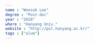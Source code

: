 ```yaml
---
name : "Woosuk Lee"
degree : "Post-doc"
year : "2018"
where : "Hanyang Univ."
website : "http://psl.hanyang.ac.kr/"
tags : ["alum"]
---
```


